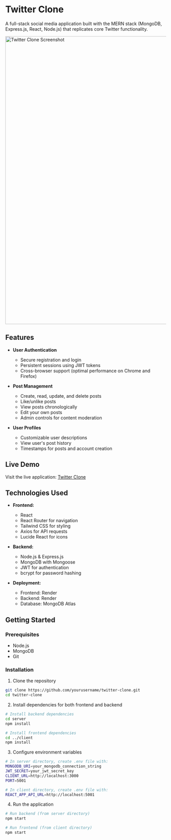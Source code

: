 # Twitter Clone

A full-stack social media application built with the MERN stack (MongoDB, Express.js, React, Node.js) that replicates core Twitter functionality.

<img width="900" height="auto" alt="Twitter Clone Screenshot" src="https://github.com/user-attachments/assets/07931438-325d-4428-8c51-ed4a12724d63" />

## Features

- **User Authentication**
  - Secure registration and login
  - Persistent sessions using JWT tokens
  - Cross-browser support (optimal performance on Chrome and Firefox)

- **Post Management**
  - Create, read, update, and delete posts
  - Like/unlike posts
  - View posts chronologically
  - Edit your own posts
  - Admin controls for content moderation

- **User Profiles**
  - Customizable user descriptions
  - View user's post history
  - Timestamps for posts and account creation

## Live Demo

Visit the live application: [Twitter Clone](https://twitter-clone-frontend-u30x.onrender.com/)

## Technologies Used

- **Frontend:**
  - React
  - React Router for navigation
  - Tailwind CSS for styling
  - Axios for API requests
  - Lucide React for icons

- **Backend:**
  - Node.js & Express.js
  - MongoDB with Mongoose
  - JWT for authentication
  - bcrypt for password hashing

- **Deployment:**
  - Frontend: Render
  - Backend: Render
  - Database: MongoDB Atlas

## Getting Started

### Prerequisites

- Node.js
- MongoDB
- Git

### Installation

1. Clone the repository
```bash
git clone https://github.com/yourusername/twitter-clone.git
cd twitter-clone
```

2. Install dependencies for both frontend and backend
```bash
# Install backend dependencies
cd server
npm install

# Install frontend dependencies
cd ../client
npm install
```

3. Configure environment variables
```bash
# In server directory, create .env file with:
MONGODB_URI=your_mongodb_connection_string
JWT_SECRET=your_jwt_secret_key
CLIENT_URL=http://localhost:3000
PORT=5001

# In client directory, create .env file with:
REACT_APP_API_URL=http://localhost:5001
```

4. Run the application
```bash
# Run backend (from server directory)
npm start

# Run frontend (from client directory)
npm start
```
